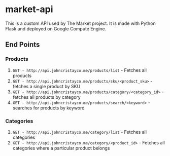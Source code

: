 # market-api
This is a custom API used by The Market project. It is made with Python Flask and deployed on Google Compute Engine.

## End Points
### Products
  1. `GET - http://api.johncristayco.me/products/list` - Fetches all products
  2. `GET - http://api.johncristayco.me/products/sku/<product_sku>` - fetches a single product by SKU
  3. `GET - http://api.johncristayco.me/products/category/<category_id>` -fetches all products by category
  4. `GET - http://api.johncristayco.me/products/search/<keyword>` - searches for products by keyword

### Categories
  1. `GET - http://api.johncristayco.me/category/list` - Fetches all categories
  2. `GET - http://api.johncristayco.me/category/<product_id>` - Fetches all categories where a particular product belongs
